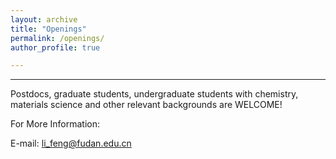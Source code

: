```yaml
---
layout: archive
title: "Openings"
permalink: /openings/
author_profile: true

---
```

--------------------
  
Postdocs, graduate students, undergraduate students with chemistry, materials science and other relevant backgrounds are WELCOME!

For More Information:

E-mail: li_feng@fudan.edu.cn

